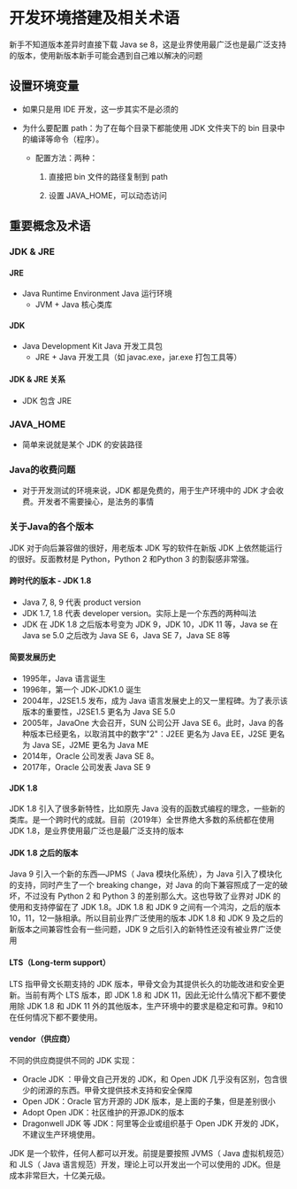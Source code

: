 # 开发环境搭建及相关术语

新手不知道版本差异时直接下载 Java se 8，这是业界使用最广泛也是最广泛支持的版本，使用新版本新手可能会遇到自己难以解决的问题

## 设置环境变量

- 如果只是用 IDE 开发，这一步其实不是必须的
- 为什么要配置 path：为了在每个目录下都能使用 JDK 文件夹下的 bin 目录中的编译等命令（程序）。

  - 配置方法：两种：

    1. 直接把 bin 文件的路径复制到 path

    2. 设置 JAVA_HOME，可以动态访问

## 重要概念及术语

### JDK & JRE

#### JRE

- Java Runtime Environment   Java 运行环境
  - JVM + Java 核心类库

#### JDK 

- Java Development Kit  Java 开发工具包
  - JRE + Java 开发工具（如 javac.exe，jar.exe 打包工具等）

#### JDK & JRE 关系

- JDK 包含 JRE

### JAVA_HOME

- 简单来说就是某个 JDK 的安装路径

### Java的收费问题

- 对于开发测试的环境来说，JDK 都是免费的，用于生产环境中的 JDK 才会收费。开发者不需要操心，是法务的事情

### 关于Java的各个版本

JDK 对于向后兼容做的很好，用老版本 JDK 写的软件在新版 JDK 上依然能运行的很好。反面教材是 Python，Python 2 和Python 3 的割裂感非常强。

#### 跨时代的版本 - JDK 1.8

- Java 7, 8, 9 代表 product version
- JDK 1.7, 1.8 代表 developer version。实际上是一个东西的两种叫法
- JDK 在 JDK 1.8 之后版本号变为 JDK 9，JDK 10，JDK 11 等，Java se 在 Java se 5.0 之后改为 Java SE 6，Java SE 7，Java SE 8等

#### 简要发展历史

- 1995年，Java 语言诞生
- 1996年，第一个 JDK-JDK1.0 诞生
- 2004年，J2SE1.5 发布，成为 Java 语言发展史上的又一里程碑。为了表示该版本的重要性，J2SE1.5 更名为 Java SE 5.0
- 2005年，JavaOne 大会召开，SUN 公司公开 Java SE 6。此时，Java 的各种版本已经更名，以取消其中的数字"2"：J2EE 更名为 Java EE，J2SE 更名为 Java SE，J2ME 更名为 Java ME
- 2014年，Oracle 公司发表 Java SE 8。
- 2017年，Oracle 公司发表 Java SE 9

#### JDK 1.8

JDK 1.8 引入了很多新特性，比如原先 Java 没有的函数式编程的理念，一些新的类库。是一个跨时代的成就。目前（2019年）全世界绝大多数的系统都在使用 JDK 1.8，是业界使用最广泛也是最广泛支持的版本

####   JDK 1.8 之后的版本

Java 9 引入一个新的东西—JPMS（ Java 模块化系统），为 Java 引入了模块化的支持，同时产生了一个 breaking change，对 Java 的向下兼容照成了一定的破坏，不过没有 Python 2 和 Python 3 的差别那么大。这也导致了业界对 JDK 的使用和支持停留在了 JDK 1.8。JDK 1.8 和 JDK 9 之间有一个鸿沟，之后的版本10，11，12一脉相承。所以目前业界广泛使用的版本 JDK 1.8 和 JDK 9 及之后的新版本之间兼容性会有一些问题，JDK 9 之后引入的新特性还没有被业界广泛使用

#### LTS（Long-term support）

LTS 指甲骨文长期支持的 JDK 版本，甲骨文会为其提供长久的功能改进和安全更新。当前有两个 LTS 版本，即 JDK 1.8 和 JDK 11，因此无论什么情况下都不要使用除 JDK 1.8 和 JDK 11 外的其他版本，生产环境中的要求是稳定和可靠。9和10在任何情况下都不要使用。

#### vendor（供应商）

不同的供应商提供不同的 JDK 实现：

- Oracle JDK ：甲骨文自己开发的 JDK，和 Open JDK 几乎没有区别，包含很少的闭源的东西。甲骨文提供技术支持和安全保障
- Open JDK：Oracle 官方开源的 JDK 版本，是上面的子集，但是差别很小
- Adopt Open JDK：社区维护的开源JDK的版本
- Dragonwell JDK 等 JDK：阿里等企业或组织基于 Open JDK 开发的 JDK，不建议生产环境使用。

JDK 是一个软件，任何人都可以开发。前提是要按照 JVMS（ Java 虚拟机规范）和 JLS（ Java 语言规范）开发，理论上可以开发出一个可以使用的 JDK。但是成本非常巨大，十亿美元级。
